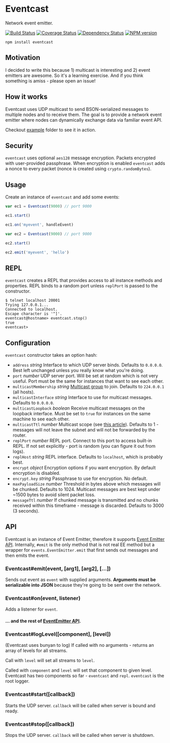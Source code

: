 # Eventcast
Network event emitter.

  [![Build Status](https://secure.travis-ci.org/diversario/eventcast.png?branch=develop)](http://travis-ci.org/diversario/eventcast)
  [![Coverage Status](https://coveralls.io/repos/diversario/eventcast/badge.png?branch=develop)](https://coveralls.io/r/diversario/eventcast?branch=develop)
  [![Dependency Status](https://gemnasium.com/diversario/eventcast.png)](https://gemnasium.com/diversario/eventcast)
  [![NPM version](https://badge.fury.io/js/eventcast.png)](http://badge.fury.io/js/eventcast)

```
npm install eventcast
```
## Motivation
I decided to write this because 1) multicast is interesting and 2) event emitters are awesome. So it's a learning exercise. And if you think something is amiss - please open an issue!

## How it works

Eventcast uses UDP multicast to send BSON-serialized messages to multiple nodes and to receive them. The goal is to provide a network event emitter where nodes can dynamically exchange data via familiar event API.

Checkout [example](example/) folder to see it in action.

## Security
`eventcast` uses optional `aes128` message encryption. Packets encrypted with user-provided passphrase. When encryption is enabled `eventcast` adds a nonce to every packet (nonce is created using `crypto.randomBytes`).

## Usage

Create an instance of `eventcast` and add some events:

```javascript
var ec1 = Eventcast(9000) // port 9000

ec1.start()

ec1.on('myevent', handleEvent)
```

```javascript
var ec2 = Eventcast(9000) // port 9000

ec2.start()

ec2.emit('myevent', 'hello')
```

## REPL
`eventcast` creates a REPL that provides access to all instance methods and properties. REPL binds to a random port unless `replPort` is passed to the constructor.

```
$ telnet localhost 20001
Trying 127.0.0.1...
Connected to localhost.
Escape character is '^]'.
eventcast@hostname> eventcast.stop()
true
eventcast>
```

## Configuration
`eventcast` constructor takes an option hash:

- `address` _string_ Interface to which UDP server binds. Defaults to `0.0.0.0`. Best left unchanged unless you really know what you're doing.
- `port` _number_ UDP server port. Will be set at random which is not very useful. Port must be the same for instances that want to see each other.
- `multicastMembership` _string_ [Multicast group](http://en.wikipedia.org/wiki/Multicast_address) to join. Defaults to `224.0.0.1` (all hosts).
- `multicastInterface` _string_ Interface to use for multicast messages. Defaults to `0.0.0.0`.
- `multicastLoopback` _boolean_ Receive multicast messages on the loopback interface. Must be set to `true` for instances on the same machine to see each other.
- `multicastTtl` _number_ Multicast scope (see [this article](http://www.tldp.org/HOWTO/Multicast-HOWTO-2.html)). Defaults to 1 - messages will not leave the subnet and will not be forwarded by the router.
- `replPort` _number_ REPL port. Connect to this port to access built-in REPL. If not set explicitly - port is random (you can figure it out from logs).
- `replHost` _string_ REPL interface. Defaults to `localhost`, which is probably best.
- `encrypt` _object_ Encryption options if you want encryption. By default encryption is disabled.
- `encrypt.key` _string_ Passphrase to use for encryption. No default.
- `maxPayloadSize` _number_ Threshold in bytes above which messages will be chunked. Defaults to 1024. Multicast messages are best kept under ~1500 bytes to avoid silent packet loss.
- `messageTtl` _number_ If chunked message is transmitted and no chunks received within this timeframe - message is discarded. Defaults to 3000 (3 seconds).

## API
Eventcast is an instance of Event Emitter, therefore it supports [Event Emitter API](http://nodejs.org/api/events.html). Internally, `#emit` is the only method that is not real EE method but a wrapper for `events.EventEmitter.emit` that first sends out messages and then emits the event.

### Eventcast#emit(event, [arg1], [arg2], [...])
Sends out event as `event` with supplied arguments. **Arguments must be serializable into JSON** because they're going to be sent over the network.

### Eventcast#on(event, listener)
Adds a listener for `event`.

#### … and the rest of [EventEmitter API](http://nodejs.org/api/events.html).

### Eventcast#logLevel([component], [level])
(Eventcast uses bunyan to log) If called with no arguments - returns an array of levels for all streams.

Call with `level` will set all streams to `level`.

Called with `component` and `level` will set that component to given level. Eventcast has two components so far - `eventcast` and `repl`. `eventcast` is the root logger.

### Eventcast#start([callback])
Starts the UDP server. `callback` will be called when server is bound and ready.

### Eventcast#stop([callback])
Stops the UDP server. `callback` will be called when server is shutdown.